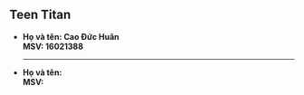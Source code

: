 ## Teen Titan
<ul>
	<li>
      <b>Họ và tên: Cao Đức Huân<b> <br>
      <b>MSV: 16021388<b> <hr>
  </li>
  <li>
      <b>Họ và tên: <b> <br>
      <b>MSV: <b>
  </li> 
</ul>
